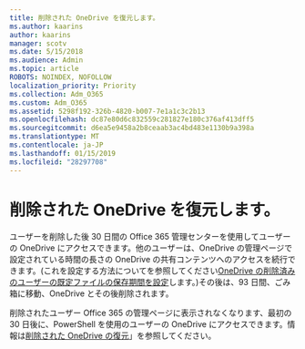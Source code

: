 ```yaml
---
title: 削除された OneDrive を復元します。
ms.author: kaarins
author: kaarins
manager: scotv
ms.date: 5/15/2018
ms.audience: Admin
ms.topic: article
ROBOTS: NOINDEX, NOFOLLOW
localization_priority: Priority
ms.collection: Adm_O365
ms.custom: Adm_O365
ms.assetid: 5298f192-326b-4820-b007-7e1a1c3c2b13
ms.openlocfilehash: dc87e80d6c832559c281827e180c376af413dff5
ms.sourcegitcommit: d6ea5e9458a2b8ceaab3ac4bd483e1130b9a398a
ms.translationtype: MT
ms.contentlocale: ja-JP
ms.lasthandoff: 01/15/2019
ms.locfileid: "28297708"
---
```

# <a name="restore-a-deleted-onedrive"></a>削除された OneDrive を復元します。

ユーザーを削除した後 30 日間の Office 365 管理センターを使用してユーザーの OneDrive にアクセスできます。他のユーザーは、OneDrive の管理ページで設定されている時間の長さの OneDrive の共有コンテンツへのアクセスを続行できます。(これを設定する方法についてを参照してください[OneDrive の削除済みのユーザーの既定ファイルの保存期間を設定](https://go.microsoft.com/fwlink/?linkid=874267)します。)その後は、93 日間、ごみ箱に移動、OneDrive とその後削除されます。
  
削除されたユーザー Office 365 の管理ページに表示されなくなります、最初の 30 日後に、PowerShell を使用のユーザーの OneDrive にアクセスできます。情報は[削除された OneDrive の復元](https://go.microsoft.com/fwlink/?linkid=874269)」を参照してください。
  

